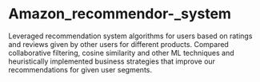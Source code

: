 # Amazon_recommendor-_system
Leveraged recommendation system algorithms for users based on ratings and reviews given by other users for different products. Compared collaborative filtering, cosine similarity and other ML techniques and heuristically implemented business strategies that improve our recommendations for given user segments.
